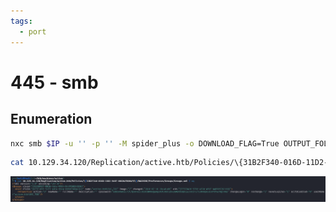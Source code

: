 ```yaml
---
tags:
  - port
---
```

# 445 - smb

## Enumeration

```bash
nxc smb $IP -u '' -p '' -M spider_plus -o DOWNLOAD_FLAG=True OUTPUT_FOLDER=.
```

```bash
cat 10.129.34.120/Replication/active.htb/Policies/\{31B2F340-016D-11D2-945F-00C04FB984F9\}/MACHINE/Preferences/Groups/Groups.xml | xq
```

![](Attachments/Pasted%20image%2020240119181022.png)
